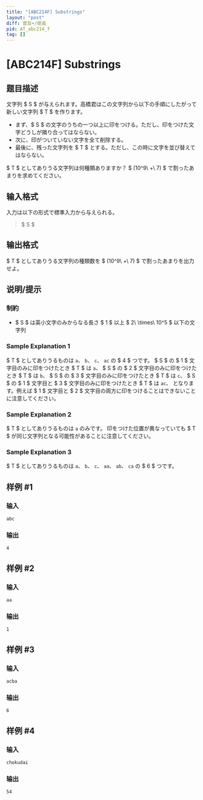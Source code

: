 ```yaml
---
title: "[ABC214F] Substrings"
layout: "post"
diff: 普及+/提高
pid: AT_abc214_f
tag: []
---
```


# [ABC214F] Substrings

## 题目描述

[problemUrl]: https://atcoder.jp/contests/abc214/tasks/abc214_f

文字列 $ S $ が与えられます。高橋君はこの文字列から以下の手順にしたがって新しい文字列 $ T $ を作ります。

- まず、$ S $ の文字のうちの一つ以上に印をつける。ただし、印をつけた文字どうしが隣り合ってはならない。
- 次に、印がついていない文字を全て削除する。
- 最後に、残った文字列を $ T $ とする。ただし、この時に文字を並び替えてはならない。

$ T $ としてありうる文字列は何種類ありますか？ $ (10^9\ +\ 7) $ で割ったあまりを求めてください。

## 输入格式

入力は以下の形式で標準入力から与えられる。

> $ S $

## 输出格式

$ T $ としてありうる文字列の種類数を $ (10^9\ +\ 7) $ で割ったあまりを出力せよ。

## 说明/提示

### 制約

- $ S $ は英小文字のみからなる長さ $ 1 $ 以上 $ 2\ \times\ 10^5 $ 以下の文字列

### Sample Explanation 1

$ T $ としてありうるものは `a`、 `b`、 `c`、 `ac` の $ 4 $ つです。 $ S $ の $ 1 $ 文字目のみに印をつけたとき $ T $ は `a`、 $ S $ の $ 2 $ 文字目のみに印をつけたとき $ T $ は `b`、 $ S $ の $ 3 $ 文字目のみに印をつけたとき $ T $ は `c`、 $ S $ の $ 1 $ 文字目と $ 3 $ 文字目のみに印をつけたとき $ T $ は `ac`、 となります。例えば $ 1 $ 文字目と $ 2 $ 文字目の両方に印をつけることはできないことに注意してください。

### Sample Explanation 2

$ T $ としてありうるものは `a` のみです。 印をつけた位置が異なっていても $ T $ が同じ文字列となる可能性があることに注意してください。

### Sample Explanation 3

$ T $ としてありうるものは `a`、 `b`、 `c`、 `aa`、 `ab`、 `ca` の $ 6 $ つです。

## 样例 #1

### 输入

```
abc
```

### 输出

```
4
```

## 样例 #2

### 输入

```
aa
```

### 输出

```
1
```

## 样例 #3

### 输入

```
acba
```

### 输出

```
6
```

## 样例 #4

### 输入

```
chokudai
```

### 输出

```
54
```

